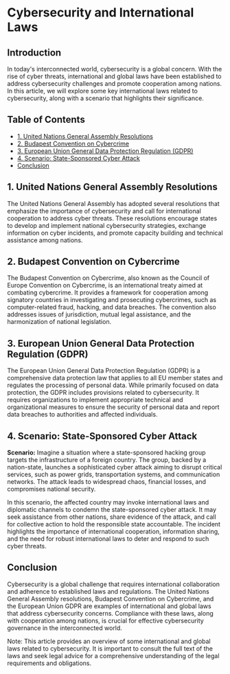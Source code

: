 # Cybersecurity and International Laws

## Introduction

In today's interconnected world, cybersecurity is a global concern. With the rise of cyber threats, international and global laws have been established to address cybersecurity challenges and promote cooperation among nations. In this article, we will explore some key international laws related to cybersecurity, along with a scenario that highlights their significance.

## Table of Contents

- [1. United Nations General Assembly Resolutions](#united-nations-general-assembly-resolutions)
- [2. Budapest Convention on Cybercrime](#budapest-convention-on-cybercrime)
- [3. European Union General Data Protection Regulation (GDPR)](#european-union-general-data-protection-regulation-gdpr)
- [4. Scenario: State-Sponsored Cyber Attack](#scenario-state-sponsored-cyber-attack)
- [Conclusion](#conclusion)

## 1. United Nations General Assembly Resolutions

The United Nations General Assembly has adopted several resolutions that emphasize the importance of cybersecurity and call for international cooperation to address cyber threats. These resolutions encourage states to develop and implement national cybersecurity strategies, exchange information on cyber incidents, and promote capacity building and technical assistance among nations.

## 2. Budapest Convention on Cybercrime

The Budapest Convention on Cybercrime, also known as the Council of Europe Convention on Cybercrime, is an international treaty aimed at combating cybercrime. It provides a framework for cooperation among signatory countries in investigating and prosecuting cybercrimes, such as computer-related fraud, hacking, and data breaches. The convention also addresses issues of jurisdiction, mutual legal assistance, and the harmonization of national legislation.

## 3. European Union General Data Protection Regulation (GDPR)

The European Union General Data Protection Regulation (GDPR) is a comprehensive data protection law that applies to all EU member states and regulates the processing of personal data. While primarily focused on data protection, the GDPR includes provisions related to cybersecurity. It requires organizations to implement appropriate technical and organizational measures to ensure the security of personal data and report data breaches to authorities and affected individuals.

## 4. Scenario: State-Sponsored Cyber Attack

**Scenario:** Imagine a situation where a state-sponsored hacking group targets the infrastructure of a foreign country. The group, backed by a nation-state, launches a sophisticated cyber attack aiming to disrupt critical services, such as power grids, transportation systems, and communication networks. The attack leads to widespread chaos, financial losses, and compromises national security.

In this scenario, the affected country may invoke international laws and diplomatic channels to condemn the state-sponsored cyber attack. It may seek assistance from other nations, share evidence of the attack, and call for collective action to hold the responsible state accountable. The incident highlights the importance of international cooperation, information sharing, and the need for robust international laws to deter and respond to such cyber threats.

## Conclusion

Cybersecurity is a global challenge that requires international collaboration and adherence to established laws and regulations. The United Nations General Assembly resolutions, Budapest Convention on Cybercrime, and the European Union GDPR are examples of international and global laws that address cybersecurity concerns. Compliance with these laws, along with cooperation among nations, is crucial for effective cybersecurity governance in the interconnected world.

Note: This article provides an overview of some international and global laws related to cybersecurity. It is important to consult the full text of the laws and seek legal advice for a comprehensive understanding of the legal requirements and obligations.
